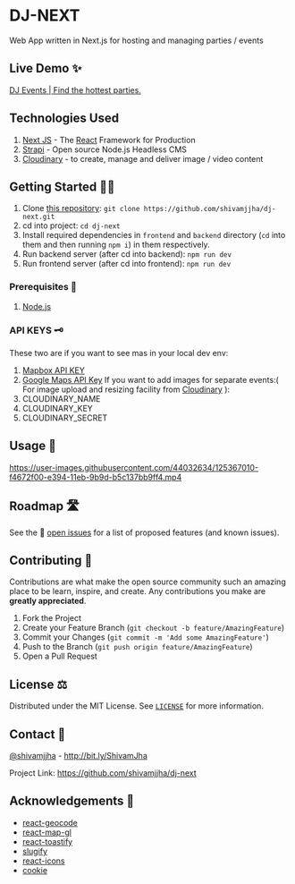 


# DJ-NEXT
Web App written in Next.js for hosting and managing parties / events

## Live Demo ✨
[DJ Events | Find the hottest parties.](https://djnextfrontendsj.vercel.app/)

## Technologies Used
1. [Next JS](https://nextjs.org/) - The [React](https://reactjs.org/)  Framework for  Production
2. [Strapi](https://strapi.io/) - Open source Node.js Headless CMS
3. [Cloudinary](https://cloudinary.com/) - to create, manage and deliver image / video content

<!-- GETTING STARTED -->
## Getting Started 👩‍💻

1. Clone [this repository](https://github.com/shivamjjha/dj-next.git): `git clone https://github.com/shivamjjha/dj-next.git`
2. cd into project: `cd dj-next`
3. Install required dependencies in `frontend` and `backend` directory (`cd` into them and then running `npm i`) in them respectively.
4. Run backend server (after cd into backend): `npm run dev`
5. Run frontend server (after cd into frontend): `npm run dev` 

### Prerequisites 🧵

1. [Node.js](https://nodejs.dev/)

### API KEYS 🗝
These two are if you want to see mas in your local dev env:
1. [Mapbox API KEY](https://www.mapbox.com/)
2. [Google Maps API Key](https://developers.google.com/maps/documentation/javascript/get-api-key)
If you want to add images for separate events:( For image upload and resizing facility from [Cloudinary](https://cloudinary.com/) ):
3. CLOUDINARY_NAME
4. CLOUDINARY_KEY
5. CLOUDINARY_SECRET



<!-- USAGE EXAMPLES -->
## Usage 📝


https://user-images.githubusercontent.com/44032634/125367010-f4672f00-e394-11eb-9b9d-b5c137bb9ff4.mp4


<!-- ROADMAP -->
## Roadmap 🛣

See the 🐛 [open issues](https://github.com/shivamjjha/dj-next/issues) for a list of proposed features (and known issues).


<!-- CONTRIBUTING -->
## Contributing 👋

Contributions are what make the open source community such an amazing place to be learn, inspire, and create. Any contributions you make are **greatly appreciated**.

1. Fork the Project
2. Create your Feature Branch (`git checkout -b feature/AmazingFeature`)
3. Commit your Changes (`git commit -m 'Add some AmazingFeature'`)
4. Push to the Branch (`git push origin feature/AmazingFeature`)
5. Open a Pull Request

<!-- LICENSE -->
## License ⚖

Distributed under the MIT License. See [`LICENSE`](https://github.com/shivamjjha/dj-next/blob/master/LICENSE) for more information.


<!-- CONTACT -->
## Contact 🤙

[@shivamjjha](https://twitter.com/shivamjjha) - http://bit.ly/ShivamJha

Project Link: https://github.com/shivamjjha/dj-next


<!-- ACKNOWLEDGEMENTS -->
## Acknowledgements 🙏
* [react-geocode](https://github.com/shukerullah/react-geocode#readme)
*  [react-map-gl](https://github.com/visgl/react-map-gl#readme) 
* [react-toastify](https://github.com/fkhadra/react-toastify#readme)
* [slugify](https://github.com/simov/slugify#slugify)
* [react-icons](https://github.com/react-icons/react-icons#readme)
* [cookie](https://github.com/jshttp/cookie#cookie)

<!-- (c) Shivam Jha, 2021  -->

